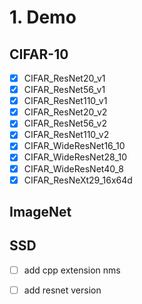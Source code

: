 # 1. Demo

## CIFAR-10

- [x] CIFAR_ResNet20_v1
- [x] CIFAR_ResNet56_v1
- [x] CIFAR_ResNet110_v1
- [x] CIFAR_ResNet20_v2
- [x] CIFAR_ResNet56_v2 
- [x] CIFAR_ResNet110_v2
- [x] CIFAR_WideResNet16_10
- [x] CIFAR_WideResNet28_10
- [x] CIFAR_WideResNet40_8
- [x] CIFAR_ResNeXt29_16x64d

## ImageNet



## SSD

- [ ] add cpp extension nms
- [ ] add resnet version

